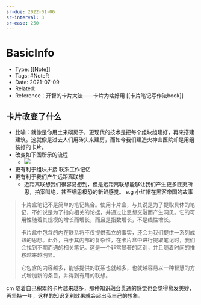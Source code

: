 ```yaml
---
sr-due: 2022-01-06
sr-interval: 3
sr-ease: 250
---
```


# BasicInfo
-  Type: [[Note]]
- Tags:  #NoteR  
- Date: 2021-07-09 
- Related: 
- Reference：开智的卡片大法——卡片为啥好用 [[卡片笔记写作法book]] 

## 卡片改变了什么
- 比喻：就像是你用土来砌房子，更现代的技术是把每个组块组建好，再来搭建建筑。这就像是过去人们用砖头来建房，而如今我们建造火神山医院却是用组装好的卡片。
- 改变如下图所示的流程
	- ![](https://image-upload-1307521651.cos.ap-nanjing.myqcloud.com/picture_upload/Pasted%20image%2020210110234040.png)
- 更有利于组块拼接 联系工作记忆
- 更有利于我们产生远距离联想
	- 近距离联想我们很容易想到，但是远距离联想能够让我们产生更多匪夷所思，拍案叫绝，甚至细思极恐的新鲜感觉。 e.g 小红帽在黑客帝国的故事

> 卡片盒笔记不是简单的笔记集合。使用卡片盒，与其说是为了提取具体的笔记，不如说是为了指向相关的论据，并通过让思想交融而产生洞见。它的可用性随着其规模的增长而增长，而且是指数增长，不是线性增长。
> 
> 卡片盒中包含的内在联系将不仅提供孤立的事实，还会为我们提供一系列成熟的思想。此外，由于其内部的复杂性，在卡片盒中进行提取笔记时，我们会找到不期而遇的相关笔记。这是一个非常显著的区别，并且随着时间的推移越来越明显。
> 
> 它包含的内容越多，能够提供的联系也就越多，也就越容易以一种智慧的方式增加新的条目，并得到有用的联想。

cm 随着自己积累的卡片越来越多，那种知识融会贯通的感觉也会觉得愈发美妙，再坚持一年，这样的知识复利效果就会超出我自己的想象。